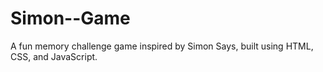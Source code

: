 # Simon--Game
A fun memory challenge game inspired by Simon Says, built using HTML, CSS, and JavaScript.
